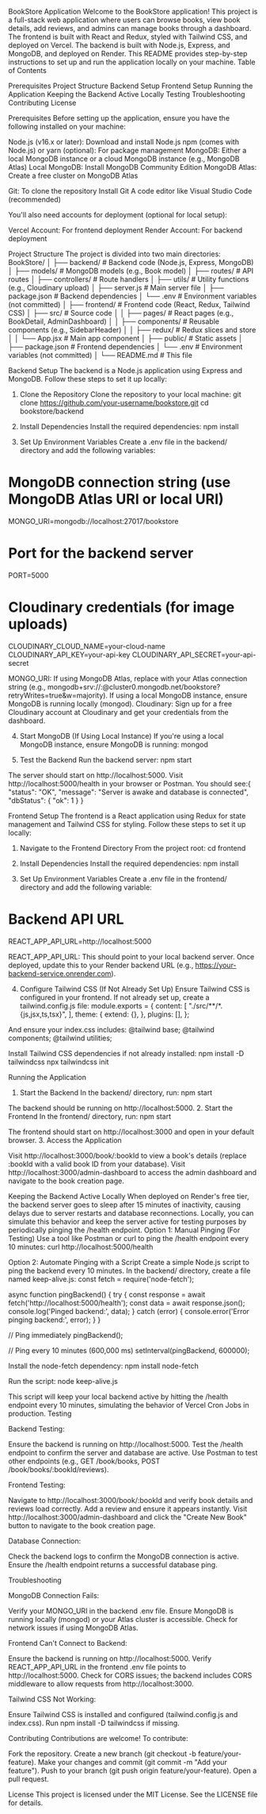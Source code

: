 BookStore Application
Welcome to the BookStore application! This project is a full-stack web application where users can browse books, view book details, add reviews, and admins can manage books through a dashboard. The frontend is built with React and Redux, styled with Tailwind CSS, and deployed on Vercel. The backend is built with Node.js, Express, and MongoDB, and deployed on Render.
This README provides step-by-step instructions to set up and run the application locally on your machine.
Table of Contents

Prerequisites
Project Structure
Backend Setup
Frontend Setup
Running the Application
Keeping the Backend Active Locally
Testing
Troubleshooting
Contributing
License

Prerequisites
Before setting up the application, ensure you have the following installed on your machine:

Node.js (v16.x or later): Download and install Node.js
npm (comes with Node.js) or yarn (optional): For package management
MongoDB: Either a local MongoDB instance or a cloud MongoDB instance (e.g., MongoDB Atlas)
Local MongoDB: Install MongoDB Community Edition
MongoDB Atlas: Create a free cluster on MongoDB Atlas


Git: To clone the repository Install Git
A code editor like Visual Studio Code (recommended)

You'll also need accounts for deployment (optional for local setup):

Vercel Account: For frontend deployment
Render Account: For backend deployment

Project Structure
The project is divided into two main directories:
BookStore/
│
├── backend/                # Backend code (Node.js, Express, MongoDB)
│   ├── models/             # MongoDB models (e.g., Book model)
│   ├── routes/             # API routes
│   ├── controllers/        # Route handlers
│   ├── utils/              # Utility functions (e.g., Cloudinary upload)
│   ├── server.js           # Main server file
│   ├── package.json        # Backend dependencies
│   └── .env                # Environment variables (not committed)
│
├── frontend/               # Frontend code (React, Redux, Tailwind CSS)
│   ├── src/                # Source code
│   │   ├── pages/          # React pages (e.g., BookDetail, AdminDashboard)
│   │   ├── components/     # Reusable components (e.g., SidebarHeader)
│   │   ├── redux/          # Redux slices and store
│   │   └── App.jsx         # Main app component
│   ├── public/             # Static assets
│   ├── package.json        # Frontend dependencies
│   └── .env                # Environment variables (not committed)
│
└── README.md               # This file

Backend Setup
The backend is a Node.js application using Express and MongoDB. Follow these steps to set it up locally:
1. Clone the Repository
Clone the repository to your local machine:
git clone https://github.com/your-username/bookstore.git
cd bookstore/backend

2. Install Dependencies
Install the required dependencies:
npm install

3. Set Up Environment Variables
Create a .env file in the backend/ directory and add the following variables:
# MongoDB connection string (use MongoDB Atlas URI or local URI)
MONGO_URI=mongodb://localhost:27017/bookstore

# Port for the backend server
PORT=5000

# Cloudinary credentials (for image uploads)
CLOUDINARY_CLOUD_NAME=your-cloud-name
CLOUDINARY_API_KEY=your-api-key
CLOUDINARY_API_SECRET=your-api-secret


MONGO_URI: If using MongoDB Atlas, replace with your Atlas connection string (e.g., mongodb+srv://<username>:<password>@cluster0.mongodb.net/bookstore?retryWrites=true&w=majority). If using a local MongoDB instance, ensure MongoDB is running locally (mongod).
Cloudinary: Sign up for a free Cloudinary account at Cloudinary and get your credentials from the dashboard.

4. Start MongoDB (If Using Local Instance)
If you're using a local MongoDB instance, ensure MongoDB is running:
mongod

5. Test the Backend
Run the backend server:
npm start


The server should start on http://localhost:5000.
Visit http://localhost:5000/health in your browser or Postman. You should see:{
  "status": "OK",
  "message": "Server is awake and database is connected",
  "dbStatus": { "ok": 1 }
}



Frontend Setup
The frontend is a React application using Redux for state management and Tailwind CSS for styling. Follow these steps to set it up locally:
1. Navigate to the Frontend Directory
From the project root:
cd frontend

2. Install Dependencies
Install the required dependencies:
npm install

3. Set Up Environment Variables
Create a .env file in the frontend/ directory and add the following variable:
# Backend API URL
REACT_APP_API_URL=http://localhost:5000


REACT_APP_API_URL: This should point to your local backend server. Once deployed, update this to your Render backend URL (e.g., https://your-backend-service.onrender.com).

4. Configure Tailwind CSS (If Not Already Set Up)
Ensure Tailwind CSS is configured in your frontend. If not already set up, create a tailwind.config.js file:
module.exports = {
  content: [
    "./src/**/*.{js,jsx,ts,tsx}",
  ],
  theme: {
    extend: {},
  },
  plugins: [],
};

And ensure your index.css includes:
@tailwind base;
@tailwind components;
@tailwind utilities;

Install Tailwind CSS dependencies if not already installed:
npm install -D tailwindcss
npx tailwindcss init

Running the Application
1. Start the Backend
In the backend/ directory, run:
npm start

The backend should be running on http://localhost:5000.
2. Start the Frontend
In the frontend/ directory, run:
npm start

The frontend should start on http://localhost:3000 and open in your default browser.
3. Access the Application

Visit http://localhost:3000/book/:bookId to view a book's details (replace :bookId with a valid book ID from your database).
Visit http://localhost:3000/admin-dashboard to access the admin dashboard and navigate to the book creation page.

Keeping the Backend Active Locally
When deployed on Render's free tier, the backend server goes to sleep after 15 minutes of inactivity, causing delays due to server restarts and database reconnections. Locally, you can simulate this behavior and keep the server active for testing purposes by periodically pinging the /health endpoint.
Option 1: Manual Pinging (For Testing)
Use a tool like Postman or curl to ping the /health endpoint every 10 minutes:
curl http://localhost:5000/health

Option 2: Automate Pinging with a Script
Create a simple Node.js script to ping the backend every 10 minutes. In the backend/ directory, create a file named keep-alive.js:
const fetch = require('node-fetch');

async function pingBackend() {
  try {
    const response = await fetch('http://localhost:5000/health');
    const data = await response.json();
    console.log('Pinged backend:', data);
  } catch (error) {
    console.error('Error pinging backend:', error);
  }
}

// Ping immediately
pingBackend();

// Ping every 10 minutes (600,000 ms)
setInterval(pingBackend, 600000);

Install the node-fetch dependency:
npm install node-fetch

Run the script:
node keep-alive.js

This script will keep your local backend active by hitting the /health endpoint every 10 minutes, simulating the behavior of Vercel Cron Jobs in production.
Testing

Backend Testing:

Ensure the backend is running on http://localhost:5000.
Test the /health endpoint to confirm the server and database are active.
Use Postman to test other endpoints (e.g., GET /book/books, POST /book/books/:bookId/reviews).


Frontend Testing:

Navigate to http://localhost:3000/book/:bookId and verify book details and reviews load correctly.
Add a review and ensure it appears instantly.
Visit http://localhost:3000/admin-dashboard and click the "Create New Book" button to navigate to the book creation page.


Database Connection:

Check the backend logs to confirm the MongoDB connection is active.
Ensure the /health endpoint returns a successful database ping.



Troubleshooting

MongoDB Connection Fails:

Verify your MONGO_URI in the backend .env file.
Ensure MongoDB is running locally (mongod) or your Atlas cluster is accessible.
Check for network issues if using MongoDB Atlas.


Frontend Can't Connect to Backend:

Ensure the backend is running on http://localhost:5000.
Verify REACT_APP_API_URL in the frontend .env file points to http://localhost:5000.
Check for CORS issues; the backend includes CORS middleware to allow requests from http://localhost:3000.


Tailwind CSS Not Working:

Ensure Tailwind CSS is installed and configured (tailwind.config.js and index.css).
Run npm install -D tailwindcss if missing.



Contributing
Contributions are welcome! To contribute:

Fork the repository.
Create a new branch (git checkout -b feature/your-feature).
Make your changes and commit (git commit -m "Add your feature").
Push to your branch (git push origin feature/your-feature).
Open a pull request.

License
This project is licensed under the MIT License. See the LICENSE file for details.
